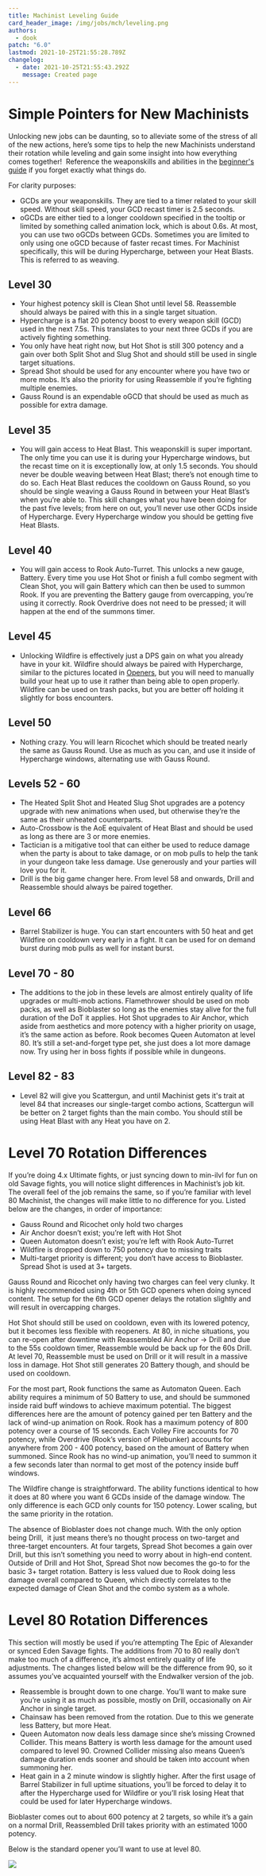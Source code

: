 ```yaml
---
title: Machinist Leveling Guide
card_header_image: /img/jobs/mch/leveling.png
authors:
  - dook
patch: "6.0"
lastmod: 2021-10-25T21:55:28.789Z
changelog:
  - date: 2021-10-25T21:55:43.292Z
    message: Created page
---
```

# Simple Pointers for New Machinists

Unlocking new jobs can be daunting, so to alleviate some of the stress of all of the new actions, here’s some tips to help the new Machinists understand their rotation while leveling and gain some insight into how everything comes together!  Reference the weaponskills and abilities in the [beginner's guide](/jobs/ranged/machinist/basic-guide/) if you forget exactly what things do. 

For clarity purposes:

* GCDs are your weaponskills. They are tied to a timer related to your skill speed. Without skill speed, your GCD recast timer is 2.5 seconds.
* oGCDs are either tied to a longer cooldown specified in the tooltip or limited by something called animation lock, which is about 0.6s. At most, you can use two oGCDs between GCDs. Sometimes you are limited to only using one oGCD because of faster recast times. For Machinist specifically, this will be during Hypercharge, between your Heat Blasts. This is referred to as weaving.

## Level 30

* Your highest potency skill is Clean Shot until level 58. Reassemble should always be paired with this in a single target situation.
* Hypercharge is a flat 20 potency boost to every weapon skill (GCD) used in the next 7.5s. This translates to your next three GCDs if you are actively fighting something.
* You only have heat right now, but Hot Shot is still 300 potency and a gain over both Split Shot and Slug Shot and should still be used in single target situations.
* Spread Shot should be used for any encounter where you have two or more mobs. It’s also the priority for using Reassemble if you’re fighting multiple enemies.
* Gauss Round is an expendable oGCD that should be used as much as possible for extra damage.

## Level 35

* You will gain access to Heat Blast. This weaponskill is super important. The only time you can use it is during your Hypercharge windows, but the recast time on it is exceptionally low, at only 1.5 seconds. You should never be double weaving between Heat Blast; there’s not enough time to do so. Each Heat Blast reduces the cooldown on Gauss Round, so you should be single weaving a Gauss Round in between your Heat Blast’s when you’re able to. This skill changes what you have been doing for the past five levels; from here on out, you’ll never use other GCDs inside of Hypercharge. Every Hypercharge window you should be getting five Heat Blasts.

## Level 40

* You will gain access to Rook Auto-Turret. This unlocks a new gauge, Battery. Every time you use Hot Shot or finish a full combo segment with Clean Shot, you will gain Battery which can then be used to summon Rook. If you are preventing the Battery gauge from overcapping, you’re using it correctly. Rook Overdrive does not need to be pressed; it will happen at the end of the summons timer.

## Level 45

* Unlocking Wildfire is effectively just a DPS gain on what you already have in your kit. Wildfire should always be paired with Hypercharge, similar to the pictures located in [Openers](/jobs/ranged/machinist/openers-and-rotation/), but you will need to manually build your heat up to use it rather than being able to open properly. Wildfire can be used on trash packs, but you are better off holding it slightly for boss encounters.

## Level 50

* Nothing crazy. You will learn Ricochet which should be treated nearly the same as Gauss Round. Use as much as you can, and use it inside of Hypercharge windows, alternating use with Gauss Round.

## Levels 52 - 60

* The Heated Split Shot and Heated Slug Shot upgrades are a potency upgrade with new animations when used, but otherwise they’re the same as their unheated counterparts.
* Auto-Crossbow is the AoE equivalent of Heat Blast and should be used as long as there are 3 or more enemies.
* Tactician is a mitigative tool that can either be used to reduce damage when the party is about to take damage, or on mob pulls to help the tank in your dungeon take less damage. Use generously and your parties will love you for it.
* Drill is the big game changer here. From level 58 and onwards, Drill and Reassemble should always be paired together.

## Level 66

* Barrel Stabilizer is huge. You can start encounters with 50 heat and get Wildfire on cooldown very early in a fight. It can be used for on demand burst during mob pulls as well for instant burst.

## Level 70 - 80

* The additions to the job in these levels are almost entirely quality of life upgrades or multi-mob actions. Flamethrower should be used on mob packs, as well as Bioblaster so long as the enemies stay alive for the full duration of the DoT it applies. Hot Shot upgrades to Air Anchor, which aside from aesthetics and more potency with a higher priority on usage, it’s the same action as before. Rook becomes Queen Automaton at level 80. It’s still a set-and-forget type pet, she just does a lot more damage now. Try using her in boss fights if possible while in dungeons.

## Level 82 - 83

* Level 82 will give you Scattergun, and until Machinist gets it's trait at level 84 that increases our single-target combo actions, Scattergun will be better on 2 target fights than the main combo. You should still be using Heat Blast with any Heat you have on 2.

# Level 70 Rotation Differences

If you’re doing 4.x Ultimate fights, or just syncing down to min-ilvl for fun on old Savage fights, you will notice slight differences in Machinist’s job kit. The overall feel of the job remains the same, so if you’re familiar with level 80 Machinist, the changes will make little to no difference for you. Listed below are the changes, in order of importance:

* Gauss Round and Ricochet only hold two charges
* Air Anchor doesn’t exist; you’re left with Hot Shot
* Queen Automaton doesn’t exist; you’re left with Rook Auto-Turret
* Wildfire is dropped down to 750 potency due to missing traits
* Multi-target priority is different; you don’t have access to Bioblaster. Spread Shot is used at 3+ targets.

Gauss Round and Ricochet only having two charges can feel very clunky. It is highly recommended using 4th or 5th GCD openers when doing synced content. The setup for the 6th GCD opener delays the rotation slightly and will result in overcapping charges.

Hot Shot should still be used on cooldown, even with its lowered potency, but it becomes less flexible with reopeners. At 80, in niche situations, you can re-open after downtime with Reassembled Air Anchor -> Drill and due to the 55s cooldown timer, Reassemble would be back up for the 60s Drill. At level 70, Reassemble must be used on Drill or it will result in a massive loss in damage. Hot Shot still generates 20 Battery though, and should be used on cooldown.

For the most part, Rook functions the same as Automaton Queen. Each ability requires a minimum of 50 Battery to use, and should be summoned inside raid buff windows to achieve maximum potential. The biggest differences here are the amount of potency gained per ten Battery and the lack of wind-up animation on Rook. Rook has a maximum potency of 800 potency over a course of 15 seconds. Each Volley Fire accounts for 70 potency, while Overdrive (Rook’s version of Pilebunker) accounts for anywhere from 200 - 400 potency, based on the amount of Battery when summoned. Since Rook has no wind-up animation, you’ll need to summon it a few seconds later than normal to get most of the potency inside buff windows.

The Wildfire change is straightforward. The ability functions identical to how it does at 80 where you want 6 GCDs inside of the damage window. The only difference is each GCD only counts for 150 potency. Lower scaling, but the same priority in the rotation.

The absence of Bioblaster does not change much. With the only option being Drill,  it just means there’s no thought process on two-target and three-target encounters. At four targets, Spread Shot becomes a gain over Drill, but this isn’t something you need to worry about in high-end content. Outside of Drill and Hot Shot, Spread Shot now becomes the go-to for the basic 3+ target rotation. Battery is less valued due to Rook doing less damage overall compared to Queen, which directly correlates to the expected damage of Clean Shot and the combo system as a whole.

# Level 80 Rotation Differences

This section will mostly be used if you’re attempting The Epic of Alexander or synced Eden Savage fights. The additions from 70 to 80 really don’t make too much of a difference, it’s almost entirely quality of life adjustments. The changes listed below will be the difference from 90, so it assumes you’ve acquainted yourself with the Endwalker version of the job. 

* Reassemble is brought down to one charge. You’ll want to make sure you’re using it as much as possible, mostly on Drill, occasionally on Air Anchor in single target.
* Chainsaw has been removed from the rotation. Due to this we generate less Battery, but more Heat.
* Queen Automaton now deals less damage since she’s missing Crowned Collider. This means Battery is worth less damage for the amount used compared to level 90. Crowned Collider missing also means Queen’s damage duration ends sooner and should be taken into account when summoning her.
* Heat gain in a 2 minute window is slightly higher. After the first usage of Barrel Stabilizer in full uptime situations, you’ll be forced to delay it to after the Hypercharge used for Wildfire or you’ll risk losing Heat that could be used for later Hypercharge windows.

Bioblaster comes out to about 600 potency at 2 targets, so while it’s a gain on a normal Drill, Reassembled Drill takes priority with an estimated 1000 potency. 

Below is the standard opener you’ll want to use at level 80.

![](/img/jobs/mch/mch80.png)